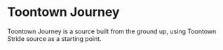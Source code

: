 # Toontown Journey
 Toontown Journey is a source built from the ground up, using Toontown Stride source as a starting point.
 